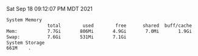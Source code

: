 Sat Sep 18 09:12:07 PM MDT 2021
```bash
System Memory
               total        used        free      shared  buff/cache   available
Mem:           7.7Gi       806Mi       4.9Gi       7.0Mi       1.9Gi       6.6Gi
Swap:          7.6Gi       531Mi       7.1Gi
System Storage
661M	.
```
